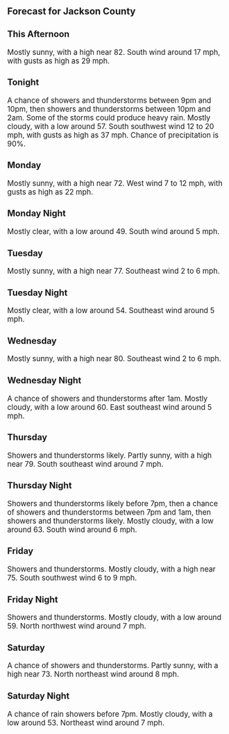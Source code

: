 <div>
   <h2>Forecast for Jackson County</h2>
   <p>
      <div style="font-size:120%">
         <h3>This Afternoon</h3>Mostly sunny, with a high near 82. South wind around 17 mph, with gusts as high as 29 mph.<br></div>
   </p>
   <p>
      <div style="font-size:120%">
         <h3>Tonight</h3>A chance of showers and thunderstorms between 9pm and 10pm, then showers and thunderstorms between 10pm and 2am. Some of the
         storms could produce heavy rain. Mostly cloudy, with a low around 57. South southwest wind 12 to 20 mph, with gusts as high
         as 37 mph. Chance of precipitation is 90%.<br></div>
   </p>
   <p>
      <div style="font-size:120%">
         <h3>Monday</h3>Mostly sunny, with a high near 72. West wind 7 to 12 mph, with gusts as high as 22 mph.<br></div>
   </p>
   <p>
      <div style="font-size:120%">
         <h3>Monday Night</h3>Mostly clear, with a low around 49. South wind around 5 mph.<br></div>
   </p>
   <p>
      <div style="font-size:120%">
         <h3>Tuesday</h3>Mostly sunny, with a high near 77. Southeast wind 2 to 6 mph.<br></div>
   </p>
   <p>
      <div style="font-size:120%">
         <h3>Tuesday Night</h3>Mostly clear, with a low around 54. Southeast wind around 5 mph.<br></div>
   </p>
   <p>
      <div style="font-size:120%">
         <h3>Wednesday</h3>Mostly sunny, with a high near 80. Southeast wind 2 to 6 mph.<br></div>
   </p>
   <p>
      <div style="font-size:120%">
         <h3>Wednesday Night</h3>A chance of showers and thunderstorms after 1am. Mostly cloudy, with a low around 60. East southeast wind around 5 mph.<br></div>
   </p>
   <p>
      <div style="font-size:120%">
         <h3>Thursday</h3>Showers and thunderstorms likely. Partly sunny, with a high near 79. South southeast wind around 7 mph.<br></div>
   </p>
   <p>
      <div style="font-size:120%">
         <h3>Thursday Night</h3>Showers and thunderstorms likely before 7pm, then a chance of showers and thunderstorms between 7pm and 1am, then showers
         and thunderstorms likely. Mostly cloudy, with a low around 63. South wind around 6 mph.<br></div>
   </p>
   <p>
      <div style="font-size:120%">
         <h3>Friday</h3>Showers and thunderstorms. Mostly cloudy, with a high near 75. South southwest wind 6 to 9 mph.<br></div>
   </p>
   <p>
      <div style="font-size:120%">
         <h3>Friday Night</h3>Showers and thunderstorms. Mostly cloudy, with a low around 59. North northwest wind around 7 mph.<br></div>
   </p>
   <p>
      <div style="font-size:120%">
         <h3>Saturday</h3>A chance of showers and thunderstorms. Partly sunny, with a high near 73. North northeast wind around 8 mph.<br></div>
   </p>
   <p>
      <div style="font-size:120%">
         <h3>Saturday Night</h3>A chance of rain showers before 7pm. Mostly cloudy, with a low around 53. Northeast wind around 7 mph.<br></div>
   </p>
</div>